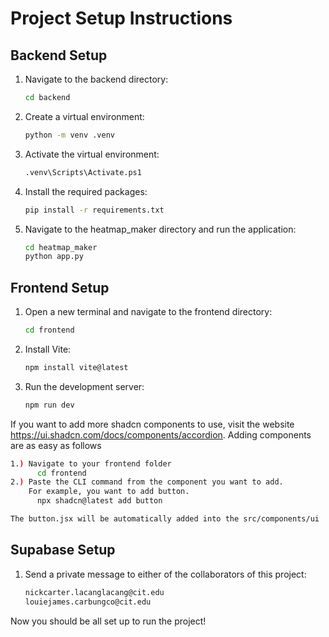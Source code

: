 # Project Setup Instructions

## Backend Setup

1. Navigate to the backend directory:

   ```bash
   cd backend
   ```

2. Create a virtual environment:

   ```bash
   python -m venv .venv
   ```

3. Activate the virtual environment:

   ```bash
   .venv\Scripts\Activate.ps1
   ```

4. Install the required packages:

   ```bash
   pip install -r requirements.txt
   ```

5. Navigate to the heatmap_maker directory and run the application:
   ```bash
   cd heatmap_maker
   python app.py
   ```

## Frontend Setup

1. Open a new terminal and navigate to the frontend directory:

   ```bash
   cd frontend
   ```

2. Install Vite:

   ```bash
   npm install vite@latest
   ```

3. Run the development server:
   ```bash
   npm run dev
   ```

If you want to add more shadcn components to use, visit the website https://ui.shadcn.com/docs/components/accordion. Adding components are as easy as follows

```bash
1.) Navigate to your frontend folder
      cd frontend
2.) Paste the CLI command from the component you want to add.
    For example, you want to add button.
      npx shadcn@latest add button

The button.jsx will be automatically added into the src/components/ui
```

## Supabase Setup

1. Send a private message to either of the collaborators of this project:
   ```bash
   nickcarter.lacanglacang@cit.edu
   louiejames.carbungco@cit.edu
   ```

Now you should be all set up to run the project!
